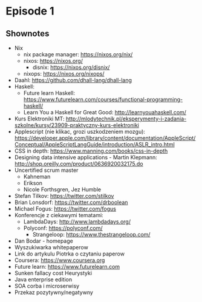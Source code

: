 # Episode 1

## Shownotes

* Nix 
  * nix package manager: https://nixos.org/nix/
  * nixos: https://nixos.org/
	* disnix: https://nixos.org/disnix/
  * nixops: https://nixos.org/nixops/
* Daahl: https://github.com/dhall-lang/dhall-lang
* Haskell:
	* Future learn Haskell: https://www.futurelearn.com/courses/functional-programming-haskell/
  * Learn You a Haskell for Great Good: http://learnyouahaskell.com/
* Kurs Elektroniki MT: http://mlodytechnik.pl/eksperymenty-i-zadania-szkolne/kursy/23909-praktyczny-kurs-elektroniki
* Applescript (nie klikac, grozi uszkodzeniem mozgu): https://developer.apple.com/library/content/documentation/AppleScript/Conceptual/AppleScriptLangGuide/introduction/ASLR_intro.html
* CSS in depth: https://www.manning.com/books/css-in-depth
* Designing data intensive applications - Martin Klepmann: http://shop.oreilly.com/product/0636920032175.do
* Uncertified scrum master
  * Kahneman
  * Erikson
  * Nicole Forthsgren, Jez Humble
* Stefan Tilkov: https://twitter.com/stilkov
* Brian Lonsdorf: https://twitter.com/drboolean
* Michael Fogus: https://twitter.com/fogus
* Konferencje z ciekawymi tematami:
  * LambdaDays: http://www.lambdadays.org/
  * Polyconf: https://polyconf.com/
	* Strangeloop: https://www.thestrangeloop.com/
* Dan Bodar - homepage
* Wyszukiwarka whitepaperow
* Link do artykulu Piotrka o czytaniu paperow
* Coursera: https://www.coursera.org
* Future learn: https://www.futurelearn.com
* Sunken fallacy cost
Heurystyki 
* Java enterprise edition
*  SOA corba i microserwisy
* Przekaz pozytywny/negatywny
